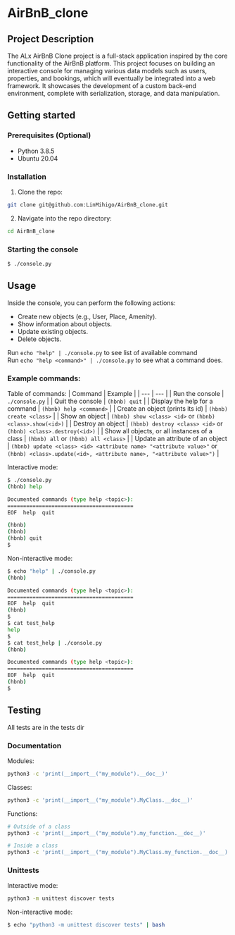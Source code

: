 # AirBnB_clone

## Project Description
The ALx AirBnB Clone project is a full-stack application inspired by the core functionality of the AirBnB platform. This project focuses on building an interactive console for managing various data models such as users, properties, and bookings, which will eventually be integrated into a web framework. It showcases the development of a custom back-end environment, complete with serialization, storage, and data manipulation.

## Getting started
### Prerequisites (Optional)
- Python 3.8.5
- Ubuntu 20.04
### Installation
1. Clone the repo:
```bash
git clone git@github.com:LinMihigo/AirBnB_clone.git
```
2. Navigate into the repo directory:
```bash
cd AirBnB_clone
```
### Starting the console
```bash
$ ./console.py
```
## Usage
Inside the console, you can perform the following actions:

- Create new objects (e.g., User, Place, Amenity).
- Show information about objects.
- Update existing objects.
- Delete objects.

Run `echo "help" | ./console.py` to see list of available command
<br />
Run `echo "help <command>" | ./console.py` to see what a command does.

### Example commands:
Table of commands:
| Command | Example |
| --- | --- |
| Run the console | `./console.py` |
| Quit the console | `(hbnb) quit` |
| Display the help for a command | `(hbnb) help <command>` |
| Create an object (prints its id) | `(hbnb) create <class>` |
| Show an object | `(hbnb) show <class> <id>` or `(hbnb) <class>.show(<id>)` |
| Destroy an object | `(hbnb) destroy <class> <id>` or `(hbnb) <class>.destroy(<id>)` |
| Show all objects, or all instances of a class | `(hbnb) all` or `(hbnb) all <class>` |
| Update an attribute of an object | `(hbnb) update <class> <id> <attribute name> "<attribute value>"` or `(hbnb) <class>.update(<id>, <attribute name>, "<attribute value>")` |

Interactive mode:
```bash
$ ./console.py
(hbnb) help

Documented commands (type help <topic>):
========================================
EOF  help  quit

(hbnb) 
(hbnb) 
(hbnb) quit
$
```
Non-interactive mode:
```bash
$ echo "help" | ./console.py
(hbnb)

Documented commands (type help <topic>):
========================================
EOF  help  quit
(hbnb) 
$
$ cat test_help
help
$
$ cat test_help | ./console.py
(hbnb)

Documented commands (type help <topic>):
========================================
EOF  help  quit
(hbnb) 
$
```

## Testing
All tests are in the tests dir
### Documentation
Modules:
```bash
python3 -c 'print(__import__("my_module").__doc__)'
```
Classes:
```bash
python3 -c 'print(__import__("my_module").MyClass.__doc__)'
```
Functions:
```bash
# Outside of a class
python3 -c 'print(__import__("my_module").my_function.__doc__)'

# Inside a class
python3 -c 'print(__import__("my_module").MyClass.my_function.__doc__)'
```

### Unittests

Interactive mode:
```bash
python3 -m unittest discover tests
```
Non-interactive mode:
```bash
$ echo "python3 -m unittest discover tests" | bash
```
